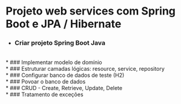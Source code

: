 # Projeto web services com Spring Boot e JPA / Hibernate

*  ### Criar projeto Spring Boot Java
  <br>
* ### Implementar modelo de domínio
  <br>
* ### Estruturar camadas lógicas: resource, service, repository
   <br>
* ### Configurar banco de dados de teste (H2)
   <br>
* ### Povoar o banco de dados
  <br>
* ### CRUD - Create, Retrieve, Update, Delete
  <br>
* ### Tratamento de exceções
